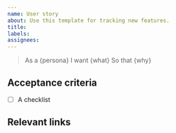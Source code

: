 ```yaml
---
name: User story
about: Use this template for tracking new features.
title:
labels:
assignees:
---
```


> As a {persona}
> I want {what}
> So that {why}

## Acceptance criteria

- [ ] A checklist

## Relevant links
